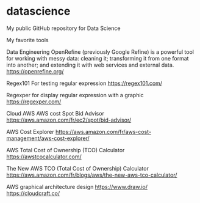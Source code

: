 # datascience
My public GitHub repository for Data Science


My favorite tools


Data Engineering
OpenRefine (previously Google Refine) is a powerful tool for working with messy data: cleaning it; transforming it from one format into another; and extending it with web services and external data.
https://openrefine.org/

Regex101 For testing regular expression
https://regex101.com/

Regexper for display regular expression with a graphic
https://regexper.com/



Cloud AWS
AWS cost
Spot Bid Advisor
https://aws.amazon.com/fr/ec2/spot/bid-advisor/

AWS Cost Explorer
https://aws.amazon.com/fr/aws-cost-management/aws-cost-explorer/

AWS Total Cost of Ownership (TCO) Calculator 
https://awstcocalculator.com/

The New AWS TCO (Total Cost of Ownership) Calculator
https://aws.amazon.com/fr/blogs/aws/the-new-aws-tco-calculator/

AWS graphical architecture design
https://www.draw.io/
https://cloudcraft.co/


